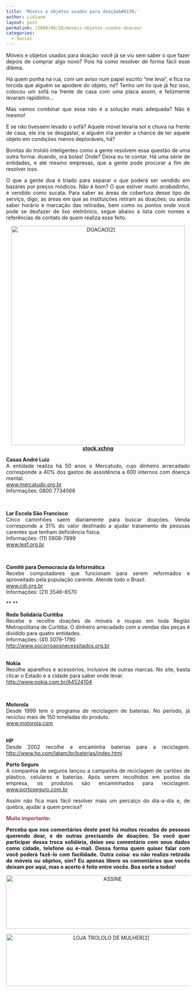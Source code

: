 ```yaml
---
title: 'Móveis e objetos usados para doação&#8230;'
author: Lidiane
layout: post
permalink: /2009/06/28/moveis-objetos-usados-doacao/
categories:
  - Social
---
```

<p style="text-align: justify;">
  Móveis e objetos usados para doação: você já se viu sem saber o que fazer depois de comprar algo novo? Pois há como resolver de forma fácil esse dilema.
</p>

<p style="text-align: justify;">
  Há quem ponha na rua, com um aviso num papel escrito “me leva”, e fica na torcida que alguém se apodere do objeto, <em>né</em>? Tenho um tio que já fez isso, colocou um sofá na frente de casa com uma placa assim, e felizmente levaram rapidinho…
</p>

<p style="text-align: justify;">
  Mas vamos combinar que essa não é a solução mais adequada? Não é mesmo!
</p>

<p style="text-align: justify;">
  E se não tivessem levado o sofá? Aquele móvel levaria sol e chuva na frente de casa, ele iria se desgastar, e alguém iria perder a chance de ter aquele objeto em condições menos deploráveis, hã?
</p>

<p style="text-align: justify;">
  Bonitas do trololó inteligentes como a gente resolvem essa questão de uma outra forma: doando, ora bolas! Onde? Deixa eu te contar. Há uma série de entidades, e até mesmo empresas, que a gente pode procurar a fim de resolver isso.
</p>

<p style="text-align: justify;">
  O que a gente doa é triado para separar o que poderá ser vendido em bazares por preços módicos. Não é bom? O que estiver muito <em>acabadinho</em>, é vendido como sucata. Para saber as áreas de cobertura desse tipo de serviço, digo, as áreas em que as instituições retiram as doações; ou ainda saber horário e marcação das retiradas, bem como os pontos onde você pode se desfazer de lixo eletrônico, segue abaixo a lista com nomes e referências de contato de quem realiza esse feito.
</p>

<p align="center">
  <a href="https://www.trololodemulher.com.br/2014/06/DOACAO2.jpg"><img class="alignnone size-full wp-image-10078" src="https://www.trololodemulher.com.br/2014/06/DOACAO2.jpg" alt="DOACAO[2]" width="476" height="600" /></a><br /> <strong><a href="http://www.sxc.hu/" target="_blank" rel="noopener noreferrer">stock.xchng</a></strong>
</p>

<p style="text-align: justify;">
  <strong>Casas André Luiz</strong><br /> A entidade realiza há 50 anos o Mercatudo, cujo dinheiro arrecadado corresponde a 40% dos gastos de assistência a 600 internos com doença mental.<br /> <a href="http://www.mercatudo.org.br">www.mercatudo.org.br</a><br /> Informações: 0800 7734066
</p>

<p style="text-align: justify;">
  <strong> </strong>
</p>

<p style="text-align: justify;">
  <strong>Lar Escola São Francisco</strong><br /> Cinco caminhões saem diariamente para buscar doações. Venda corresponde a 31% do valor destinado a ajudar tratamento de pessoas carentes que tenham deficiência física.<br /> Informações: (11) 5908-7899<br /> <a href="http://www.lesf.org.br">www.lesf.org.br</a>
</p>

<p style="text-align: justify;">
  <strong> </strong>
</p>

<p style="text-align: justify;">
  <strong>Comitê para Democracia da Informática</strong><br /> Recebe computadores que funcionam para serem reformados e aproveitado pela população carente. Atende todo o Brasil.<br /> <a href="http://www.cdi.org.br">www.cdi.org.br</a><br /> Informações: (21) 3546-6570
</p>

** **

<p style="text-align: justify;">
  <strong>Rede Solidária Curitiba</strong><br /> Recebe e recolhe doações de móveis e roupas em toda Região Metropolitana de Curitiba. O dinheiro arrecadado com a vendas das peças é dividido para quatro entidades.<br /> Informações: (41) 3079-1790<br /> <a href="http://www.socorroaosnecessitados.org.br">http://www.socorroaosnecessitados.org.br</a><br /> <strong> </strong>
</p>

<p style="text-align: justify;">
  <strong>Nokia</strong><br /> Recolhe aparelhos e acessórios, inclusive de outras marcas. No site, basta clicar o Estado e a cidade para saber onde levar.<br /> <a href="http://www.nokia.com.br/A4524104">http://www.nokia.com.br/A4524104</a>
</p>

<p style="text-align: justify;">
  <strong> </strong>
</p>

<p style="text-align: justify;">
  <strong>Motorola</strong><br /> Desde 1999 tem o programa de reciclagem de baterias. No período, já reciclou mais de 150 toneladas do produto.<br /> <a href="http://www.motorola.com">www.motorola.com</a><br /> <strong> </strong>
</p>

<p style="text-align: justify;">
  <strong>HP</strong><br /> Desde 2002 recolhe e encaminha baterias para a reciclagem. <a href="http://www.hp.com/latam/br/baterias/index.html">http://www.hp.com/latam/br/baterias/index.html</a>
</p>

<p style="text-align: justify;">
  <strong>Porto Seguro</strong><br /> A companhia de seguros lançou a campanha de reciclagem de cartões de plástico, celulares e baterias. Após serem recolhidos em postos da empresa, os produtos são encaminhados para reciclagem. <a href="http://www.portoseguro.com.br">www.portoseguro.com.br</a>
</p>

<p style="text-align: justify;">
  Assim não fica mais fácil resolver mais um percalço do dia-a-dia e, de quebra, ajudar a quem precisa?
</p>

<p style="text-align: justify;">
  <span style="color: #993366;"><strong>Muito importante:</strong></span>
</p>

<p style="text-align: justify;">
  <strong>Perceba que nos comentários deste post há muitos recados de pessoas querendo doar, e de outras precisando de doações. Se você quer participar dessa troca solidária, deixe seu comentário com seus dados como cidade, telefone ou e-mail. Dessa forma quem quiser falar com você poderá fazê-lo com facilidade. Outra coisa: eu não realizo retirada de móveis ou objetos, sim? Eu apenas libero os comentários que vocês deixam por aqui, mas o acerto é feito entre vocês. Boa sorte a todos!</strong>
</p>

<p align="center">
  <a href="http://feedburner.google.com/fb/a/mailverify?uri=blogbichafemea&loc=pt_BR" target="_blank" rel="noopener noreferrer"><img class="alignnone size-full wp-image-14011" src="https://www.trololodemulher.com.br/2017/08/ASSINE.jpg" alt="ASSINE" width="568" height="147" /></a>
</p>

<p align="center">
  <a href="http://loja.trololodemulher.com.br/" target="_blank" rel="noopener noreferrer"><img class="alignnone wp-image-14333 size-full" src="https://www.trololodemulher.com.br/2017/10/LOJA-TROLOLO-DE-MULHER2.png" alt="LOJA TROLOLO DE MULHER[2]" width="561" height="143" /></a>
</p>